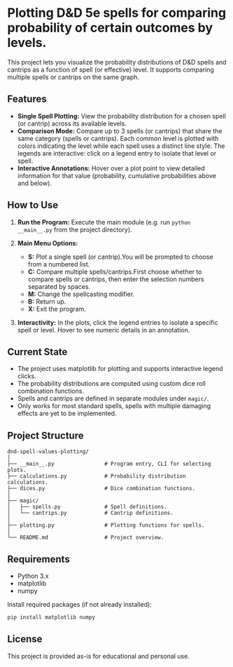 
# Plotting D&D 5e spells for comparing probability of certain outcomes by levels.

This project lets you visualize the probability distributions of D&D spells and cantrips as a function of spell (or effective) level. It supports comparing multiple spells or cantrips on the same graph.

## Features

- **Single Spell Plotting:** 
  View the probability distribution for a chosen spell (or cantrip) across its available levels.
- **Comparison Mode:** 
  Compare up to 3 spells (or cantrips) that share the same category (spells or cantrips).
  Each common level is plotted with colors indicating the level while each spell uses a distinct line style.
  The legends are interactive: click on a legend entry to isolate that level or spell.
- **Interactive Annotations:**
  Hover over a plot point to view detailed information for that value (probability, cumulative probabilities above and below).

## How to Use

1. **Run the Program:**
   Execute the main module (e.g. run `python __main__.py` from the project directory).
2. **Main Menu Options:**

   - **S:** Plot a single spell (or cantrip).You will be prompted to choose from a numbered list.
   - **C:** Compare multiple spells/cantrips.First choose whether to compare spells or cantrips, then enter the selection numbers separated by spaces.
   - **M:** Change the spellcasting modifier.
   - **B:** Return up.
   - **X:** Exit the program.
3. **Interactivity:**
   In the plots, click the legend entries to isolate a specific spell or level.
   Hover to see numeric details in an annotation.

## Current State

- The project uses matplotlib for plotting and supports interactive legend clicks.
- The probability distributions are computed using custom dice roll combination functions.
- Spells and cantrips are defined in separate modules under `magic/`.
- Only works for most standard spells, spells with multiple damaging effects are yet to be implemented.

## Project Structure

```
dnd-spell-values-plotting/
│
├── __main__.py                # Program entry, CLI for selecting plots.
├── calculations.py            # Probability distribution calculations.
├── dices.py                   # Dice combination functions.
│
├── magic/
│   ├── spells.py              # Spell definitions.
│   └── cantrips.py            # Cantrip definitions.
│
├── plotting.py                # Plotting functions for spells.
│
└── README.md                  # Project overview.
```

## Requirements

- Python 3.x
- matplotlib
- numpy

Install required packages (if not already installed):

```bash
pip install matplotlib numpy
```

## License

This project is provided as-is for educational and personal use.
